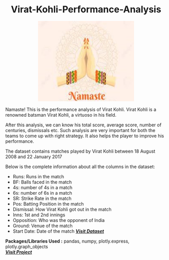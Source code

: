 # <h1 align=center>Virat-Kohli-Performance-Analysis</h1>

<p align="center">
  <img width='300' height='250' src='/Assets/Namaste.jpg'> 
</p>

Namaste! This is the performance analysis of Virat Kohli. Virat Kohli is a renowned batsman Virat Kohli, a virtuoso in his field. 

After this analysis, we can know his total score, average score, number of centuries, dismissals etc. Such analysis are very important for both the teams to come up with right strategy. It also helps the player to improve his performance.

The dataset contains matches played by Virat Kohli between 18 August 2008 and 22 January 2017

Below is the complete information about all the columns in the dataset:

  * Runs: Runs in the match
  * BF: Balls faced in the match
  * 4s: number of 4s in a match
  * 6s: number of 6s in a match
  * SR: Strike Rate in the match
  * Pos: Batting Position in the match
  * Dismissal: How Virat Kohli got out in the match
  * Inns: 1st and 2nd innings
  * Opposition: Who was the opponent of India
  * Ground: Venue of the match
  * Start Date: Date of the match
  <a href='/Assets/Virat_Kohli_data.csv'> <strong> <em> Visit Dataset </strong> </em> </a>
  
  
  **Packages/Libraries Used :** pandas, numpy, plotly.express, plotly.graph_objects<br>
 <a href='/Analysis.ipynb'> <strong> <em> Visit Project </strong> </em> </a>
  
  

